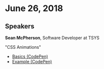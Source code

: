 # June 26, 2018

## Speakers

**Sean McPherson**, Software Developer at TSYS

"CSS Animations"
 - [Basics (CodePen)](https://codepen.io/SeanMcP/pen/LrBJBO?editors=0100)
 - [Example (CodePen)](https://codepen.io/SeanMcP/pen/gzPmGM?editors=0100)
